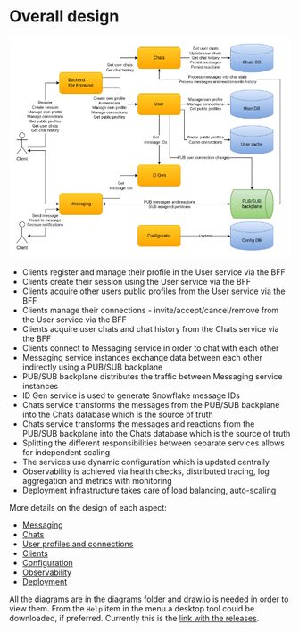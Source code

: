 # Overall design

![Overall design](images/cecochat-01-overall.png)

* Clients register and manage their profile in the User service via the BFF
* Clients create their session using the User service via the BFF
* Clients acquire other users public profiles from the User service via the BFF
* Clients manage their connections - invite/accept/cancel/remove from the User service via the BFF
* Clients acquire user chats and chat history from the Chats service via the BFF
* Clients connect to Messaging service in order to chat with each other
* Messaging service instances exchange data between each other indirectly using a PUB/SUB backplane
* PUB/SUB backplane distributes the traffic between Messaging service instances
* ID Gen service is used to generate Snowflake message IDs
* Chats service transforms the messages from the PUB/SUB backplane into the Chats database which is the source of truth 
* Chats service transforms the messages and reactions from the PUB/SUB backplane into the Chats database which is the source of truth
* Splitting the different responsibilities between separate services allows for independent scaling
* The services use dynamic configuration which is updated centrally
* Observability is achieved via health checks, distributed tracing, log aggregation and metrics with monitoring
* Deployment infrastructure takes care of load balancing, auto-scaling

More details on the design of each aspect:

* [Messaging](design-messaging.md)
* [Chats](design-chats.md)
* [User profiles and connections](design-users.md)
* [Clients](design-clients.md)
* [Configuration](design-configuration.md)
* [Observability](design-observability.md)
* [Deployment](design-deployment.md)

All the diagrams are in the [diagrams](diagrams) folder and [draw.io](https://app.diagrams.net/) is needed in order to view them. From the `Help` item in the menu a desktop tool could be downloaded, if preferred. Currently this is the [link with the releases](https://github.com/jgraph/drawio-desktop/releases).
